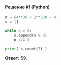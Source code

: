 #### Решение #1 (Python)
```python
n = 64**30 + 2**300 - 4
s = []

while n > 0:
	s.append(n % 8)
	n //= 8

print( s.count(7) )
```

**Ответ:** 59.
